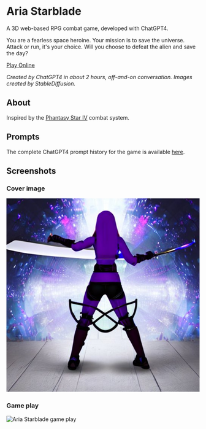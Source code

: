 Aria Starblade
==============

A 3D web-based RPG combat game, developed with ChatGPT4.

You are a fearless space heroine. Your mission is to save the universe. Attack or run, it's your choice. Will you choose to defeat the alien and save the day?

[Play Online](https://aria-starblade.primaryobjects.repl.co/)

*Created by ChatGPT4 in about 2 hours, off-and-on conversation. Images created by StableDiffusion.*

## About

Inspired by the [Phantasy Star IV](https://www.bing.com/images/search?q=phantasy+star+iv+combat) combat system.

## Prompts

The complete ChatGPT4 prompt history for the game is available [here](prompt.txt).

## Screenshots

### Cover image

![Aria Starblade](screenshots/player.jpg)

### Game play

![Aria Starblade game play](screenshots/screenshot.gif)
